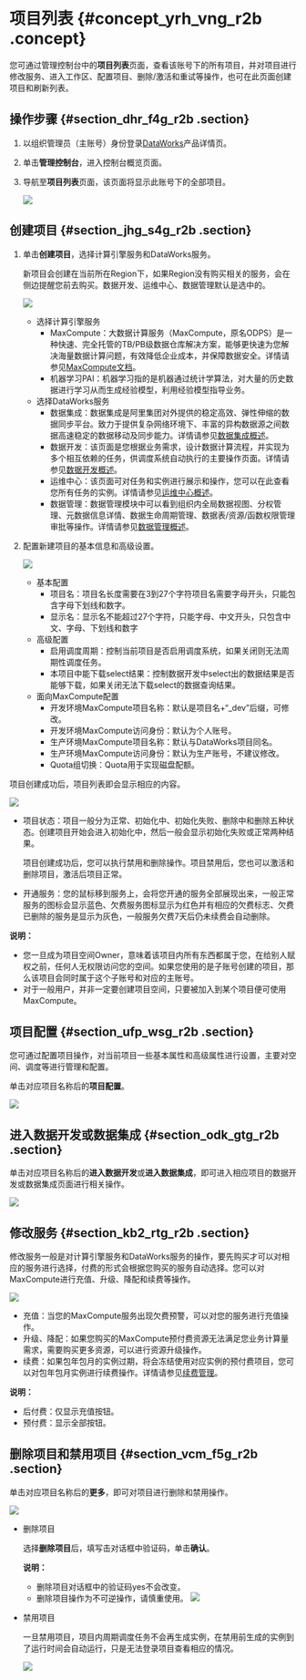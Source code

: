 # 项目列表 {#concept_yrh_vng_r2b .concept}

您可通过管理控制台中的**项目列表**页面，查看该账号下的所有项目，并对项目进行修改服务、进入工作区、配置项目、删除/激活和重试等操作，也可在此页面创建项目和刷新列表。

## 操作步骤 {#section_dhr_f4g_r2b .section}

1.  以组织管理员（主账号）身份登录[DataWorks](https://www.alibabacloud.com/product/ide)产品详情页。
2.  单击**管理控制台**，进入控制台概览页面。
3.  导航至**项目列表**页面，该页面将显示此账号下的全部项目。

    ![](http://static-aliyun-doc.oss-cn-hangzhou.aliyuncs.com/assets/img/16187/15389761678729_zh-CN.jpg)


## 创建项目 {#section_jhg_s4g_r2b .section}

1.  单击**创建项目**，选择计算引擎服务和DataWorks服务。

    新项目会创建在当前所在Region下，如果Region没有购买相关的服务，会在侧边提醒您前去购买。数据开发、运维中心、数据管理默认是选中的。

    ![](http://static-aliyun-doc.oss-cn-hangzhou.aliyuncs.com/assets/img/16187/15389761688730_zh-CN.png)

    -   选择计算引擎服务
        -   MaxCompute：大数据计算服务（MaxCompute，原名ODPS）是一种快速、完全托管的TB/PB级数据仓库解决方案，能够更快速为您解决海量数据计算问题，有效降低企业成本，并保障数据安全。详情请参见[MaxCompute文档](https://www.alibabacloud.com/product/maxcompute)。
        -   机器学习PAI：机器学习指的是机器通过统计学算法，对大量的历史数据进行学习从而生成经验模型，利用经验模型指导业务。
    -   选择DataWorks服务
        -   数据集成：数据集成是阿里集团对外提供的稳定高效、弹性伸缩的数据同步平台。致力于提供复杂网络环境下、丰富的异构数据源之间数据高速稳定的数据移动及同步能力。详情请参见[数据集成概述](intl.zh-CN/使用指南/数据集成/数据集成简介/数据集成概述.md#)。
        -   数据开发：该页面是您根据业务需求，设计数据计算流程，并实现为多个相互依赖的任务，供调度系统自动执行的主要操作页面。详情请参见[数据开发概述](intl.zh-CN/使用指南/数据开发/解决方案.md#)。
        -   运维中心：该页面可对任务和实例进行展示和操作，您可以在此查看您所有任务的实例。详情请参见[运维中心概述](intl.zh-CN/使用指南/运维中心/运维中心概述.md#)。
        -   数据管理：数据管理模块中可以看到组织内全局数据视图、分权管理、元数据信息详情、数据生命周期管理、数据表/资源/函数权限管理审批等操作。详情请参见[数据管理概述](intl.zh-CN/使用指南/数据管理/基本介绍.md#)。
2.  配置新建项目的基本信息和高级设置。

    ![](http://static-aliyun-doc.oss-cn-hangzhou.aliyuncs.com/assets/img/16187/15389761688731_zh-CN.png)

    -   基本配置
        -   项目名：项目名长度需要在3到27个字符项目名需要字母开头，只能包含字母下划线和数字。
        -   显示名：显示名不能超过27个字符，只能字母、中文开头，只包含中文、字母、下划线和数字
    -   高级配置
        -   启用调度周期：控制当前项目是否启用调度系统，如果关闭则无法周期性调度任务。
        -   本项目中能下载select结果：控制数据开发中select出的数据结果是否能够下载，如果关闭无法下载select的数据查询结果。
    -   面向MaxCompute配置
        -   开发环境MaxCompute项目名称：默认是项目名+“\_dev”后缀，可修改。
        -   开发环境MaxCompute访问身份：默认为个人账号。
        -   生产环境MaxCompute项目名称：默认与DataWorks项目同名。
        -   生产环境MaxCompute访问身份：默认为生产账号，不建议修改。
        -   Quota组切换：Quota用于实现磁盘配额。

项目创建成功后，项目列表即会显示相应的内容。

![](http://static-aliyun-doc.oss-cn-hangzhou.aliyuncs.com/assets/img/16187/15389761688732_zh-CN.jpg)

-   项目状态：项目一般分为正常、初始化中、初始化失败、删除中和删除五种状态。创建项目开始会进入初始化中，然后一般会显示初始化失败或正常两种结果。

    项目创建成功后，您可以执行禁用和删除操作。项目禁用后，您也可以激活和删除项目，激活后项目正常。

-   开通服务：您的鼠标移到服务上，会将您开通的服务全部展现出来，一般正常服务的图标会显示蓝色、欠费服务图标显示为红色并有相应的欠费标志、欠费已删除的服务是显示为灰色，一般服务欠费7天后仍未续费会自动删除。

**说明：** 

-   您一旦成为项目空间Owner，意味着该项目内所有东西都属于您，在给别人赋权之前，任何人无权限访问您的空间。如果您使用的是子账号创建的项目，那么该项目会同时属于这个子账号和对应的主账号。
-   对于一般用户，并非一定要创建项目空间，只要被加入到某个项目便可使用MaxCompute。

## 项目配置 {#section_ufp_wsg_r2b .section}

您可通过配置项目操作，对当前项目一些基本属性和高级属性进行设置，主要对空间、调度等进行管理和配置。

单击对应项目名称后的**项目配置**。

![](http://static-aliyun-doc.oss-cn-hangzhou.aliyuncs.com/assets/img/16187/15389761688733_zh-CN.jpg)

## 进入数据开发或数据集成 {#section_odk_gtg_r2b .section}

单击对应项目名称后的**进入数据开发**或**进入数据集成**，即可进入相应项目的数据开发或数据集成页面进行相关操作。

![](http://static-aliyun-doc.oss-cn-hangzhou.aliyuncs.com/assets/img/16187/15389761688734_zh-CN.jpg)

## 修改服务 {#section_kb2_rtg_r2b .section}

修改服务一般是对计算引擎服务和DataWorks服务的操作，要先购买才可以对相应的服务进行选择，付费的形式会根据您购买的服务自动选择。您可以对MaxCompute进行充值、升级、降配和续费等操作。

![](http://static-aliyun-doc.oss-cn-hangzhou.aliyuncs.com/assets/img/16187/15389761688735_zh-CN.jpg)

-   充值：当您的MaxCompute服务出现欠费预警，可以对您的服务进行充值操作。
-   升级、降配：如果您购买的MaxCompute预付费资源无法满足您业务计算量需求，需要购买更多资源，可以进行资源升级操作。
-   续费：如果包年包月的实例过期，将会冻结使用对应实例的预付费项目，您可以对包年包月实例进行续费操作。详情请参见[续费管理](https://www.alibabacloud.com/help/doc-detail/74875.htm)。

**说明：** 

-   后付费：仅显示充值按钮。
-   预付费：显示全部按钮。

## 删除项目和禁用项目 {#section_vcm_f5g_r2b .section}

单击对应项目名称后的**更多**，即可对项目进行删除和禁用操作。

![](http://static-aliyun-doc.oss-cn-hangzhou.aliyuncs.com/assets/img/16187/15389761688736_zh-CN.jpg)

-   删除项目

    选择**删除项目**后，填写击对话框中验证码，单击**确认**。

    **说明：** 

    -   删除项目对话框中的验证码yes不会改变。
    -   删除项目操作为不可逆操作，请慎重使用。
    ![](http://static-aliyun-doc.oss-cn-hangzhou.aliyuncs.com/assets/img/16187/15389761688737_zh-CN.jpg)

-   禁用项目

    一旦禁用项目，项目内周期调度任务不会再生成实例，在禁用前生成的实例到了运行时间会自动运行，只是无法登录项目查看相应的情况。

    ![](http://static-aliyun-doc.oss-cn-hangzhou.aliyuncs.com/assets/img/16187/15389761688738_zh-CN.jpg)


